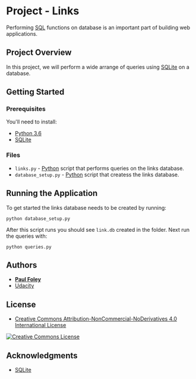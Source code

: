 # Project - Links

Performing [SQL](https://www.w3schools.com/sql/default.asp) functions on database is an important part of building web applications.


## Project Overview

In this project, we will perform a wide arrange of queries using [SQLite](https://www.sqlite.org/) on a database.


## Getting Started

### Prerequisites
You'll need to install:

* [Python 3.6](https://www.python.org/)
* [SQLite](https://www.sqlite.org/)

### Files

* `links.py` - [Python](https://www.python.org/) script that performs queries on the links database.
* `database_setup.py` - [Python](https://www.python.org/) script that createss the links database.


## Running the Application

To get started the links database needs to be created by running:

`python database_setup.py`

After this script runs you should see `link.db` created in the folder. Next run the queries with:

`python queries.py`


## Authors

* **[Paul Foley](https://github.com/paulfoley)**
* [Udacity](https://www.udacity.com/)


## License

* <a rel="license" href="https://creativecommons.org/licenses/by-nc-nd/4.0/"> Creative Commons Attribution-NonCommercial-NoDerivatives 4.0 International License</a>

<a rel="license" href="https://creativecommons.org/licenses/by-nc-nd/4.0/">
	<img alt="Creative Commons License" style="border-width:0" src="https://i.creativecommons.org/l/by-nc-nd/4.0/88x31.png" />
</a>


## Acknowledgments

* [SQLite](https://www.sqlite.org/)

